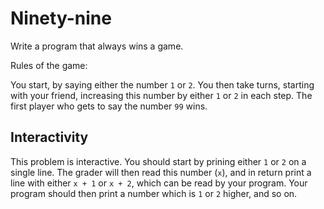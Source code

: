 # Ninety-nine

Write a program that always wins a game.

Rules of the game:

You start, by saying either the number `1` or `2`. You then take turns, starting with your friend, increasing this number by either `1` or `2` in each step. The first player who gets to say the number `99` wins.

## Interactivity

This problem is interactive. You should start by prining either `1` or `2` on a single line.
The grader will then read this number (`x`), and in return print a line with either
`x + 1` or `x + 2`, which can be read by your program. Your program should then print a number which is `1` or `2` higher, and so on.
